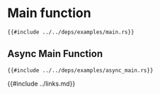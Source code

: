 # Main function

```rust,editable
{{#include ../../deps/examples/main.rs}}
```

## Async Main Function

```rust,editable,ignore,mdbook-runnable
{{#include ../../deps/examples/async_main.rs}}
```

{{#include ../links.md}}
